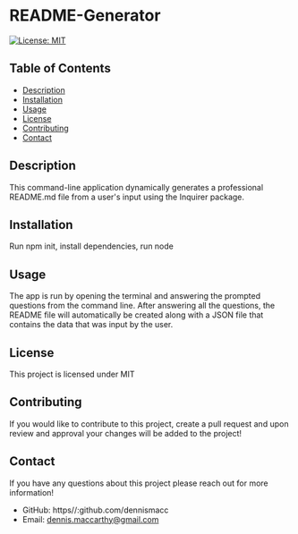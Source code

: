 # README-Generator

[![License: MIT](https://img.shields.io/badge/License-MIT-yellow.svg)](https://opensource.org/licenses/MIT)

## Table of Contents
 - [Description](#description)
 - [Installation](#installation)
 - [Usage](#usage)
 - [License](#license)
 - [Contributing](#contributing)
 - [Contact](#contact)
    
## Description
 This command-line application dynamically generates a professional README.md file from a user's input using the Inquirer package.

## Installation
 Run npm init, install dependencies, run node

## Usage
 The app is run by opening the terminal and answering the prompted questions from the command line. After answering all the questions, the README file will automatically be created along with a JSON file that contains the data that was input by the user.

## License
 This project is licensed under MIT

## Contributing
 If you would like to contribute to this project, create a pull request and upon review and approval your changes will be added to the project!

## Contact
 If you have any questions about this project please reach out for more information!
  - GitHub: https//:github.com/dennismacc
  - Email: dennis.maccarthy@gmail.com
    